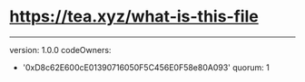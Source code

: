 # https://tea.xyz/what-is-this-file
---
version: 1.0.0
codeOwners:
  - '0xD8c62E600cE01390716050F5C456E0F58e80A093'
quorum: 1
